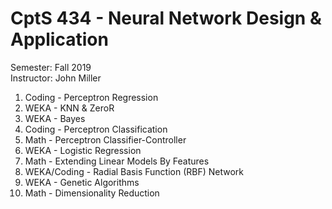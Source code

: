 # CptS 434 - Neural Network Design & Application 
Semester: Fall 2019\
Instructor: John Miller

1. Coding - Perceptron Regression
2. WEKA - KNN & ZeroR
3. WEKA - Bayes
4. Coding - Perceptron Classification
5. Math - Perceptron Classifier-Controller
6. WEKA - Logistic Regression
7. Math - Extending Linear Models By Features
8. WEKA/Coding - Radial Basis Function (RBF) Network
9. WEKA - Genetic Algorithms
10. Math - Dimensionality Reduction
